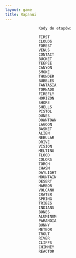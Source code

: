 ```yaml
---
layout: game
title: Rapanui
---
```


                   Kody do etapów:

                   FIRST
                   CLOUDS
                   FOREST
                   VENUS
                   CONTACT
                   BUCKET
                   TEEPEE
                   CANYON
                   SMOKE
                   THUNDER
                   BUBBLES
                   FANTASIA
                   TORNADO
                   FIREFLY
                   HORIZON
                   SHORE
                   SHELLS
                   PISTOL
                   DUNES
                   DOWNTOWN
                   LAGOON
                   BASKET
                   ALIEN
                   NEBULAR
                   DRIVE
                   VISION
                   MELTING
                   FLOOD
                   COLORS
                   TORCH
                   CHASM
                   DAYLIGHT
                   MOUNTAIN
                   DESERT
                   HARBOR
                   VOLCANO
                   CRATER
                   SPRING
                   TRIBES
                   INDIANS
                   BONES
                   ALUMINUM
                   PARANOIA
                   BUNNY
                   METEOR
                   TROUT
                   RIVER
                   CLIFFS
                   CHIMNEY
                   REACTOR
